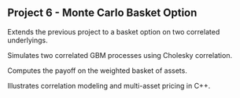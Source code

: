 ## **Project 6 - Monte Carlo Basket Option**
Extends the previous project to a basket option on two correlated underlyings.

Simulates two correlated GBM processes using Cholesky correlation.

Computes the payoff on the weighted basket of assets.

Illustrates correlation modeling and multi-asset pricing in C++.
